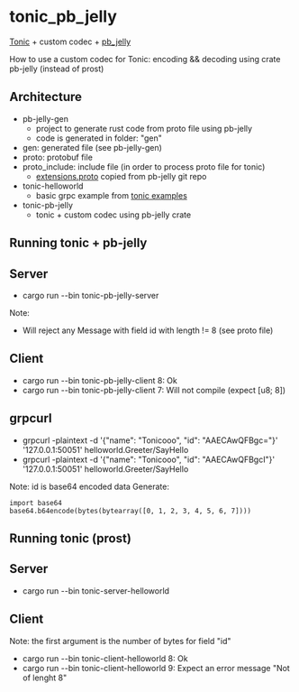 # tonic_pb_jelly

[Tonic](https://github.com/hyperium/tonic) + custom codec + [pb_jelly](https://github.com/dropbox/pb-jelly)

How to use a custom codec for Tonic: encoding && decoding using crate pb-jelly (instead of prost)

## Architecture

* pb-jelly-gen
  * project to generate rust code from proto file using pb-jelly
  * code is generated in folder: "gen"
* gen: generated file (see pb-jelly-gen)
* proto: protobuf file
* proto_include: include file (in order to process proto file for tonic)
  * [extensions.proto](https://github.com/dropbox/pb-jelly/blob/main/pb-jelly-gen/proto/rust/extensions.proto) copied from pb-jelly git repo
* tonic-helloworld
  * basic grpc example from [tonic examples](https://github.com/hyperium/tonic/tree/master/examples) 
* tonic-pb-jelly
  * tonic + custom codec using pb-jelly crate 

## Running tonic + pb-jelly

## Server

* cargo run --bin tonic-pb-jelly-server

Note:
* Will reject any Message with field id with length != 8 (see proto file)

## Client

* cargo run --bin tonic-pb-jelly-client 8: Ok
* cargo run --bin tonic-pb-jelly-client 7: Will not compile (expect [u8; 8])

## grpcurl

* grpcurl -plaintext -d '{"name": "Tonicooo", "id": "AAECAwQFBgc="}' '127.0.0.1:50051' helloworld.Greeter/SayHello
* grpcurl -plaintext -d '{"name": "Tonicooo", "id": "AAECAwQFBgcI"}' '127.0.0.1:50051' helloworld.Greeter/SayHello

Note: id is base64 encoded data
Generate:

```python3
import base64
base64.b64encode(bytes(bytearray([0, 1, 2, 3, 4, 5, 6, 7])))
```

## Running tonic (prost) 

## Server

* cargo run --bin tonic-server-helloworld

## Client

Note: the first argument is the number of bytes for field "id"

* cargo run --bin tonic-client-helloworld 8: Ok
* cargo run --bin tonic-client-helloworld 9: Expect an error message "Not of lenght 8"
